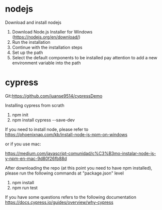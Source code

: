 # nodejs

Download and install nodejs
1) Download Node.js Installer for Windows (https://nodejs.org/en/download/)
2) Run the installation
3) Continue with the installation steps
4) Set up the path
5) Select the default components to be installed pay attention to add a new environment variable into the path

# cypress

Git:https://github.com/juanse9514/cypressDemo

Installing cypress from scrath
1) npm init
2) npm install cypress --save-dev

If you need to install node, please refer to https://phoenixnap.com/kb/install-node-js-npm-on-windows

or if you use mac:

https://medium.com/javascript-comunidad/c%C3%B3mo-instalar-node-js-y-npm-en-mac-9d80f26fb88d


After downloading the repo (at this point you need to have npm installed), please run the following commands at "package.json" level

1) npm install
2) npm run test 

If you have some questions refers to the following documentation https://docs.cypress.io/guides/overview/why-cypress
